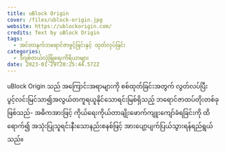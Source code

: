 ```yaml
---
title: uBlock Origin
cover: /files/ublock-origin.jpg
website: https://ublockorigin.com/
credits: Text by uBlock Origin
tags:
  - အင်တာနက်ဘရောင်ဇာဖွင့်ခြင်းနှင့် ထုတ်လုပ်ခြင်း
categories:
  - ဒီဂျစ်တယ်လုံခြုံရေးကိရိယာများ
date: 2023-01-29T20:25:44.572Z
---
```

uBlock Origin သည် အကြောင်းအရာများကို စစ်ထုတ်ခြင်းအတွက် လွတ်လပ်ပြီး ပွင့်လင်းမြင်သာ၍အလွယ်တကူရယူနိုင်သောရင်းမြစ်ရှိသည့် ဘရောင်ဇာထပ်တိုးတစ်ခုဖြစ်သည်- အဓိကအားဖြင့် ကိုယ်ရေးကိုယ်တာချိုးဖောက်ကျူးကျော်ခံရခြင်းကို ထိရောက်၍ အသုံးပြုသူရင်းနီးသောနည်းစနစ်ဖြင့် အားပျော့ပျက်ပြယ်သွားရန်ရည်ရွယ်သည်။